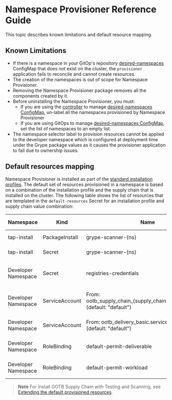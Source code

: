 # Namespace Provisioner Reference Guide

This topic describes known limitations and default resource mapping.

## <a id="known-limitations"></a>Known Limitations

- If there is a namespace in your GitOp's repository [desired-namespaces](about.hbs.md#desired-ns-configmap)
ConfigMap that does not exist on the cluster, the `provisioner` application fails to reconcile
and cannot create resources.
- The creation of the namespaces is out of scope for Namespace Provisioner.
- Removing the Namespace Provisioner package removes all the components created by it.
- Before uninstalling the Namespace Provisioner, you must:
  - If you are using the [controller](about.hbs.md#nsp-controller) to manage [desired-namespaces ConfigMap](about.hbs.md#desired-ns-configmap), un-label all the
    namespaces provisioned by Namespace Provisioner
  - If you are using GitOps to manage [desired-namespaces ConfigMap](about.hbs.md#desired-ns-configmap), set the list of namespaces to an
    empty list.
- The namespace selector label to provision resources cannot be applied to the developer namespace
  which is configured at deployment time under the Grype package values as it causes the provisioner
  application to fail due to ownership issues.

## <a id="default-resources-mapping"></a>Default resources mapping

Namespace Provisioner is installed as part of the [standard installation profiles](../about-package-profiles.hbs.md#profiles-and-packages).
The default set of resources provisioned in a namespace is
based on a combination of the installation profile and the supply chain that is installed
on the cluster. The following table shows the list of resources that are templated in the
`default-resources` Secret for an installation profile and supply chain value combination:

| Namespace  | Kind | Name | supply_chain | Install Profile | Reconcile |
| ------------- | ------------- | ------------- | ------------- | ------------- | ------------- |
| tap-install  | PackageInstall | grype-scanner-{ns} | testing_scanning | full, build | Yes  |
| tap-install  | Secret | grype-scanner-{ns} | testing_scanning | full, build | Yes |
| Developer Namespace  | Secret | registries-credentials | n/a | full, iterate, build, run | Yes |
| Developer Namespace  | ServiceAccount | From: ootb_supply_chain_{supply_chain}.service_account (default: "default") | n/a | full, iterate, build, run | No |
| Developer Namespace  | ServiceAccount | From: ootb_delivery_basic.service_account (default: "default") | n/a| full, iterate, run | No  |
| Developer Namespace  | RoleBinding | default-permit-deliverable | n/a | full, iterate, run | Yes  |
| Developer Namespace  | RoleBinding | default-permit-workload | n/a | full, iterate, build | Yes  |

>**Note** For Install OOTB Supply Chain with Testing and Scanning, see [Extending the default provisioned resources](how-tos.hbs.md#extending-default-resources).
